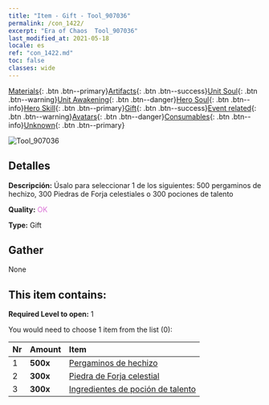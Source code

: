 ```yaml
---
title: "Item - Gift - Tool_907036"
permalink: /con_1422/
excerpt: "Era of Chaos  Tool_907036"
last_modified_at: 2021-05-18
locale: es
ref: "con_1422.md"
toc: false
classes: wide
---
```

 [Materials](/ItemsES/){: .btn .btn--primary}[Artifacts](/ItemsES/Artifacts/){: .btn .btn--success}[Unit Soul](/ItemsES/UnitSoul/){: .btn .btn--warning}[Unit Awakening](/ItemsES/UnitAwakening/){: .btn .btn--danger}[Hero Soul](/ItemsES/HeroSoul/){: .btn .btn--info}[Hero Skill](/ItemsES/HeroSkill/){: .btn .btn--primary}[Gift](/ItemsES/Gift/){: .btn .btn--success}[Event related](/ItemsES/Events/){: .btn .btn--warning}[Avatars](/ItemsES/Avatars/){: .btn .btn--danger}[Consumables](/ItemsES/Consumables/){: .btn .btn--info}[Unknown](/ItemsES/Unknown/){: .btn .btn--primary}

 ![Tool_907036](/images/t/i_907036.png)

## Detalles
 **Descripción:** Úsalo para seleccionar 1 de los siguientes: 500 pergaminos de hechizo, 300 Piedras de Forja celestiales o 300 pociones de talento

 **Quality:** <span style="color: #DA70D6">OK</span>

 **Type:** Gift

## Gather

  None

## This item contains:

 **Required Level to open:** 1

 You would need to choose 1 item from the list (0):

  | Nr | Amount |     Item    |
  |:---|:-------|:------------|
  | 1 |  **500x** | [Pergaminos de hechizo](/ItemsES/con_694/) |  | 
  | 2 |  **300x** | [Piedra de Forja celestial](/ItemsES/art_188/) |  | 
  | 3 |  **300x** | [Ingredientes de poción de talento](/ItemsES/con_1120/) |  | 

